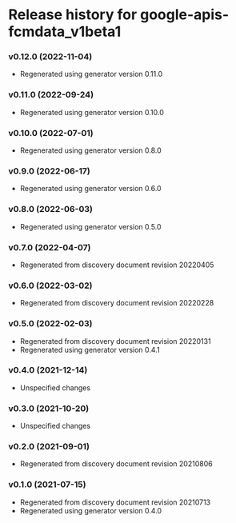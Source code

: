# Release history for google-apis-fcmdata_v1beta1

### v0.12.0 (2022-11-04)

* Regenerated using generator version 0.11.0

### v0.11.0 (2022-09-24)

* Regenerated using generator version 0.10.0

### v0.10.0 (2022-07-01)

* Regenerated using generator version 0.8.0

### v0.9.0 (2022-06-17)

* Regenerated using generator version 0.6.0

### v0.8.0 (2022-06-03)

* Regenerated using generator version 0.5.0

### v0.7.0 (2022-04-07)

* Regenerated from discovery document revision 20220405

### v0.6.0 (2022-03-02)

* Regenerated from discovery document revision 20220228

### v0.5.0 (2022-02-03)

* Regenerated from discovery document revision 20220131
* Regenerated using generator version 0.4.1

### v0.4.0 (2021-12-14)

* Unspecified changes

### v0.3.0 (2021-10-20)

* Unspecified changes

### v0.2.0 (2021-09-01)

* Regenerated from discovery document revision 20210806

### v0.1.0 (2021-07-15)

* Regenerated from discovery document revision 20210713
* Regenerated using generator version 0.4.0

